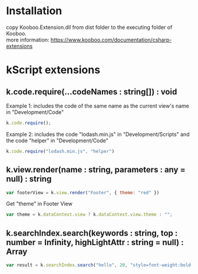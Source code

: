 # Installation
copy Kooboo.Extension.dll from dist folder to the executing folder of Kooboo.  
more information: https://www.kooboo.com/documentation/csharp-extensions

# kScript extensions

## k.code.require(...codeNames : string[]) : void    
Example 1: includes the code of the same name as the current view's name in "Development/Code"
``` javascript
k.code.require();
``` 

Example 2: includes the code "lodash.min.js" in "Development/Scripts" and the code "helper" in "Development/Code"
``` javascript
k.code.require("lodash.min.js", "helper")
```

## k.view.render(name : string, parameters : any = null) : string   
``` javascript
var footerView = k.view.render("Footer", { theme: "red" })
```
Get "theme" in Footer View
``` javascript
var theme = k.dataContext.view ? k.dataContext.view.theme : "";
```

## k.searchIndex.search(keywords : string, top : number = Infinity, highLightAttr : string = null) : Array<SearchResult>   
``` javascript
var result = k.searchIndex.search("hello", 20, "style=font-weight:bold;");
```
